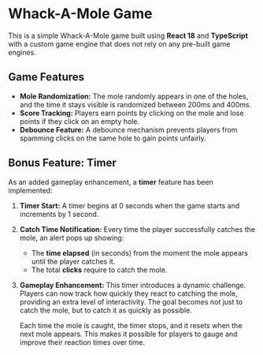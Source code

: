 # Whack-A-Mole Game

This is a simple Whack-A-Mole game built using **React 18** and **TypeScript** with a custom game engine that does not rely on any pre-built game engines.

## Game Features

- **Mole Randomization:** The mole randomly appears in one of the holes, and the time it stays visible is randomized between 200ms and 400ms.
- **Score Tracking:** Players earn points by clicking on the mole and lose points if they click on an empty hole.
- **Debounce Feature:** A debounce mechanism prevents players from spamming clicks on the same hole to gain points unfairly.

## Bonus Feature: Timer

As an added gameplay enhancement, a **timer** feature has been implemented:

1. **Timer Start:** A timer begins at 0 seconds when the game starts and increments by 1 second.
2. **Catch Time Notification:** Every time the player successfully catches the mole, an alert pops up showing:
   - The **time elapsed** (in seconds) from the moment the mole appears until the player catches it.
   - The total **clicks** require to catch the mole.
3. **Gameplay Enhancement:** This timer introduces a dynamic challenge. Players can now track how quickly they react to catching the mole, providing an extra level of interactivity. The goal becomes not just to catch the mole, but to catch it as quickly as possible.

   Each time the mole is caught, the timer stops, and it resets when the next mole appears. This makes it possible for players to gauge and improve their reaction times over time.

